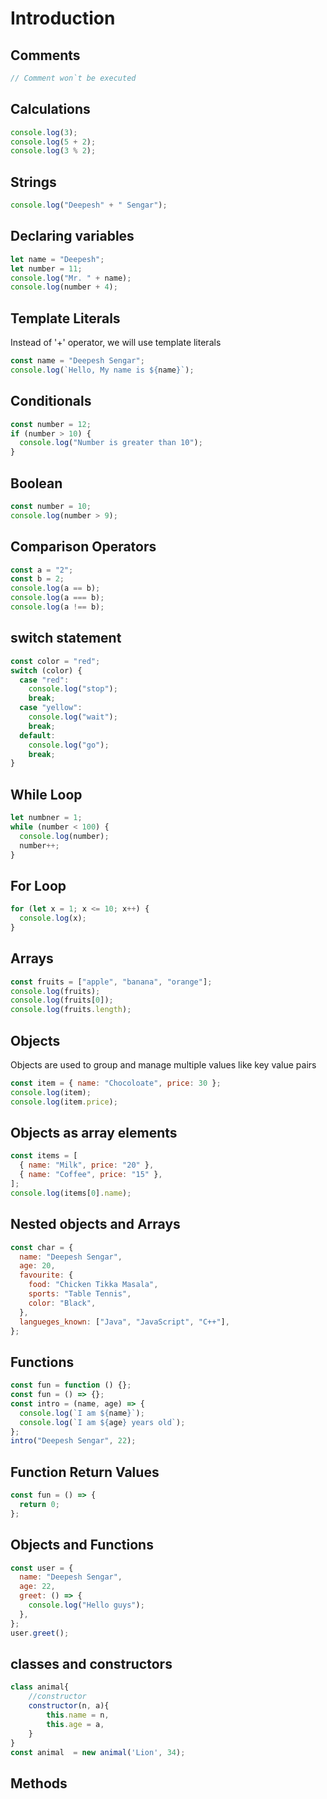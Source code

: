 # Introduction

## Comments

```javascript
// Comment won`t be executed
```

## Calculations

```javascript
console.log(3);
console.log(5 + 2);
console.log(3 % 2);
```

## Strings

```javascript
console.log("Deepesh" + " Sengar");
```

## Declaring variables

```javascript
let name = "Deepesh";
let number = 11;
console.log("Mr. " + name);
console.log(number + 4);
```

## Template Literals

Instead of '+' operator, we will use template literals

```javascript
const name = "Deepesh Sengar";
console.log(`Hello, My name is ${name}`);
```

## Conditionals

```javascript
const number = 12;
if (number > 10) {
  console.log("Number is greater than 10");
}
```

## Boolean

```javascript
const number = 10;
console.log(number > 9);
```

## Comparison Operators

```javascript
const a = "2";
const b = 2;
console.log(a == b);
console.log(a === b);
console.log(a !== b);
```

## switch statement

```javascript
const color = "red";
switch (color) {
  case "red":
    console.log("stop");
    break;
  case "yellow":
    console.log("wait");
    break;
  default:
    console.log("go");
    break;
}
```

## While Loop

```javascript
let numbner = 1;
while (number < 100) {
  console.log(number);
  number++;
}
```

## For Loop

```javascript
for (let x = 1; x <= 10; x++) {
  console.log(x);
}
```

## Arrays

```javascript
const fruits = ["apple", "banana", "orange"];
console.log(fruits);
console.log(fruits[0]);
console.log(fruits.length);
```

## Objects

Objects are used to group and manage multiple values
like key value pairs

```javascript
const item = { name: "Chocoloate", price: 30 };
console.log(item);
console.log(item.price);
```

## Objects as array elements

```javascript
const items = [
  { name: "Milk", price: "20" },
  { name: "Coffee", price: "15" },
];
console.log(items[0].name);
```

## Nested objects and Arrays

```javascript
const char = {
  name: "Deepesh Sengar",
  age: 20,
  favourite: {
    food: "Chicken Tikka Masala",
    sports: "Table Tennis",
    color: "Black",
  },
  langueges_known: ["Java", "JavaScript", "C++"],
};
```

## Functions

```javascript
const fun = function () {};
const fun = () => {};
const intro = (name, age) => {
  console.log(`I am ${name}`);
  console.log(`I am ${age} years old`);
};
intro("Deepesh Sengar", 22);
```

## Function Return Values

```javascript
const fun = () => {
  return 0;
};
```

## Objects and Functions

```javascript
const user = {
  name: "Deepesh Sengar",
  age: 22,
  greet: () => {
    console.log("Hello guys");
  },
};
user.greet();
```

## classes and constructors

```javascript
class animal{
    //constructor
    constructor(n, a){
        this.name = n,
        this.age = a,
    }
}
const animal  = new animal('Lion', 34);
```

## Methods

```

```
